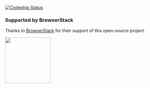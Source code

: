 [![Codeship Status](https://app.codeship.com/projects/e616fbf0-13cd-0135-911a-3e3c5a78d2e0/status?branch=master)](https://codeship.com/projects/215186)

### Supported by BrowserStack
Thanks to [BrowserStack](https://browserstack.com/) for their support of this open-source project.

<img src="https://cdn.rawgit.com/davekiss/vimeography/master/browserstack-logo.svg" width="150">